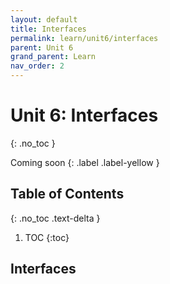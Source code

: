 ```yaml
---
layout: default
title: Interfaces
permalink: learn/unit6/interfaces
parent: Unit 6
grand_parent: Learn
nav_order: 2
---
```


<!-- prettier-ignore-start -->

# Unit 6: Interfaces
{: .no_toc }

Coming soon
{: .label .label-yellow }

## Table of Contents
{: .no_toc .text-delta }

1. TOC
{:toc}

<!-- prettier-ignore-end -->

## Interfaces
